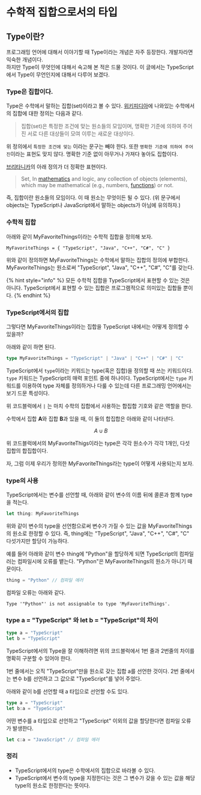 # 수학적 집합으로서의 타입

## Type이란?

프로그래밍 언어에 대해서 이야기할 때 Type이라는 개념은 자주 등장한다. 개발자라면 익숙한 개념이다.  
하지만 Type이 무엇인에 대해서 숙고해 본 적은 드물 것이다. 이 글에서는 TypeScript에서 Type이 무언인지에 대해서 다루어 보겠다.

### Type은 집합이다.

Type은 수학에서 말하는 집합\(set\)이라고 볼 수 있다. [위키피디아](https://ko.wikipedia.org/wiki/%EC%A7%91%ED%95%A9)에 나와있는 수학에서의 집합에 대한 정의는 다음과 같다.

> 집합\(set\)은 특정한 조건에 맞는 원소들의 모임이며, 명확한 기준에 의하여 주어진 서로 다른 대상들이 모여 이루는 새로운 대상이다.

위 정의에서 `특정한 조건에 맞는` 이라는 문구는 빼야 한다. 또한 `명확한 기준에 의하여 주어진`이라는 표현도 맞지 않다. 명확한 기준 없이 아무거나 가져다 놓아도 집합이다.

[브리타니카](https://www.britannica.com/topic/set-mathematics-and-logic)의 아래 정의가 더 정확한 표현이다.

> Set, In [mathematics](https://www.britannica.com/science/mathematics) and logic, any collection of objects \(elements\), which may be mathematical \(e.g., numbers, [functions](https://www.britannica.com/science/function-mathematics)\) or not.

즉, 집합이란 원소들의 모임이다. 이 때 원소는 무엇이든 될 수 있다. \(위 문구에서 objects는 TypeScript나 JavaScript에서 말하는 objects가 아님에 유의하자.\)

### 수학적 집합

아래와 같이 MyFavoriteThings이라는 수학적 집합을 정의해 보자.

```text
MyFavoriteThings = { "TypeScript", "Java", "C++", "C#", "C" }
```

위와 같이 정의하면 MyFavoriteThings는 수학에서 말하는 집합의 정의에 부합한다. MyFavoriteThings는 원소로써 "TypeScript", "Java", "C++", "C\#", "C"를 갖는다.

{% hint style="info" %}
모든 수학적 집합을 TypeScript에서 표현할 수 있는 것은 아니다. TypeScript에서 표현할 수 있는 집합은 프로그램적으로 의미있는 집합들 뿐이다.
{% endhint %}

### TypeScript에서의 집합

그렇다면 MyFavoriteThings이라는 집합을 TypeScript 내에서는 어떻게 정의할 수 있을까?

아래와 같이 하면 된다.

```typescript
type MyFavoriteThings = "TypeScript" | "Java" | "C++" | "C#" | "C"
```

TypeScript에서 `type`이라는 키워드는 type\(혹은 집합\)을 정의할 때 쓰는 키워드이다. `type` 키워드는 TypeScript의 매력 포인트 중에 하나이다. TypeScript에서는 `type` 키워드를 이용하여 type 자체를 정의하거나 다룰 수 있는데 다른 프로그래밍 언어에서는 보기 드문 특성이다.

위 코드블럭에서 `|` 는 마치 수학의 집합에서 사용하는 합집합 기호와 같은 역할을 한다.

수학에서 집합 **A**와 집합 **B**과 있을 때, 이 둘의 합집합은 아래와 같이 나타낸다.

$$
A \cup B
$$

위 코드블럭에서의 MyFavoriteThigs이라는 type은 각각 원소수가 각각 1개인, 다섯 집합의 합집합이다.

자, 그럼 이제 우리가 정의한 MyFavoriteThings라는 type이 어떻게 사용되는지 보자.

### type의 사용

TypeScript에서는 변수를 선언할 때, 아래와 같이 변수의 이름 뒤에 콜론과 함께 type을 적는다.

```typescript
let thing: MyFavoriteThings
```

위와 같이 변수의 type을 선언함으로써 변수가 가질 수 있는 값을 MyFavoriteThings의 원소로 한정할 수 있다. 즉, thing에는 "TypeScript", "Java", "C++", "C\#", "C" 다섯가지만 할당이 가능하다.

예를 들어 아래와 같이  변수 thing에 "Python"을 할당하게 되면 TypeScript의 컴파일러는 컴파일시에 오류를 뱉는다. "Python"은 MyFavoriteThings의 원소가 아니기 때문이다.

```typescript
thing = "Python" // 컴파일 에러
```

컴파일 오류는 아래와 같다.

```text
Type '"Python"' is not assignable to type 'MyFavoriteThings'.
```

### type a = "TypeScript" 와 let b = "TypeScript"의 차이 

```typescript
type a = "TypeScript"
let b = "TypeScript"
```

TypeScript에서의 Type을 잘 이해하려면 위의 코드블럭에서 1번 줄과 2번줄의 차이를 명확히 구분할 수 있어야 한다. 

1번 줄에서는 오직 "TypeScript"만을 원소로 갖는 집합 a를 선언한 것이다.  2번 줄에서는 변수  b를 선언하고 그 값으로 "TypeScript"를 넣어 주었다.  

아래와 같이 b를 선언할 때 a 타입으로 선언할 수도 있다.

```typescript
type a = "TypeScript"
let b:a = "TypeScript"
```

어떤 변수를 a 타입으로 선언하고 "TypeScript" 이외의 값을 할당한다면 컴파일 오류가 발생한다.

```typescript
let c:a = "JavaScript" // 컴파일 에러
```

### 정리

* TypeScript에서의 type은 수학에서의 집합으로 바라볼 수 있다.
* TypeScript에서 변수의 type을 지정한다는 것은 그 변수가 갖을 수 있는 값을 해당 type의 원소로 한정한다는 뜻이다.

